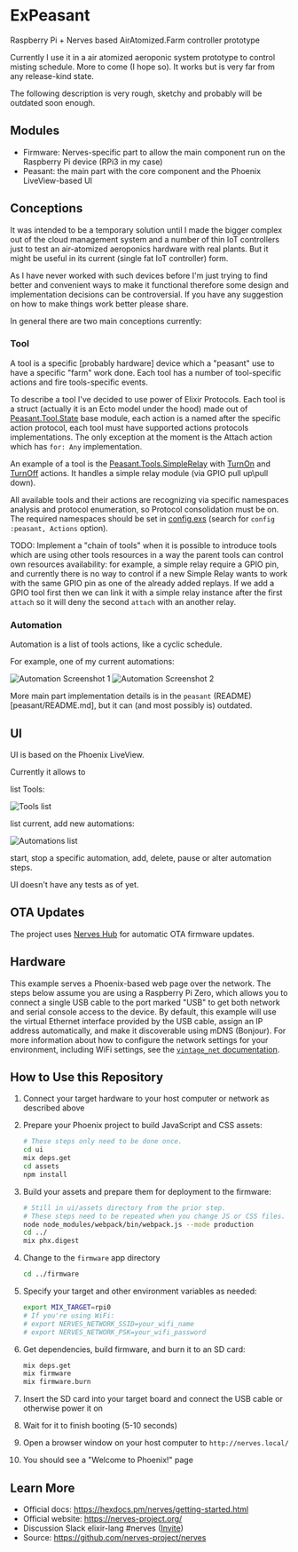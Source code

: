 # ExPeasant
Raspberry Pi + Nerves based AirAtomized.Farm controller prototype

Currently I use it in a air atomized aeroponic system prototype to control misting schedule. More to come (I hope so).
It works but is very far from any release-kind state.

The following description is very rough, sketchy and probably will be outdated soon enough.

## Modules

- Firmware: Nerves-specific part to allow the main component run on the Raspberry Pi device (RPi3 in my case)
- Peasant: the main part with the core component and the Phoenix LiveView-based UI

## Conceptions
It was intended to be a temporary solution until I made the bigger complex out of the cloud management system and a number of thin IoT controllers just to test an air-atomized aeroponics hardware with real plants. But it might be useful in its current (single fat IoT controller) form.

As I have never worked with such devices before I'm just trying to find better and convenient ways to make it functional therefore some design and implementation decisions can be controversial. If you have any suggestion on how to make things work better please share.

In general there are two main conceptions currently:

### Tool
A tool is a specific [probably hardware] device which a "peasant" use to have a specific "farm" work done. Each tool has a number of tool-specific actions and fire tools-specific events.

To describe a tool I've decided to use power of Elixir Protocols. Each tool is a struct (actually it is an Ecto model under the hood) made out of [Peasant.Tool.State](peasant/lib/peasant/tool/state.ex) base module, each action is a named after the specific action protocol, each tool must have supported actions protocols implementations. The only exception at the moment is the Attach action which has `for: Any` implementation.

An example of a tool is the [Peasant.Tools.SimpleRelay](peasant/lib/peasant/tools/simple_relay.ex) with [TurnOn](peasant/lib/peasant/tools/simple_relay/action/turn_on.ex) and [TurnOff](peasant/lib/peasant/tools/simple_relay/action/turn_off.ex) actions. It handles a simple relay module (via GPIO pull up\pull down).

All available tools and their actions are recognizing via specific namespaces analysis and protocol enumeration, so Protocol consolidation must be on. The required namespaces should be set in [config.exs](peasant/config/config.exs) (search for `config :peasant, Actions` option).

TODO: Implement a "chain of tools" when it is possible to introduce tools which are using other tools resources in a way the parent tools can control own resources availability: for example, a simple relay require a GPIO pin, and currently there is no way to control if a new Simple Relay wants to work with the same GPIO pin as one of the already added replays. If we add a GPIO tool first then we can link it with a simple relay instance after the first `attach` so it will deny the second `attach` with an another relay.

### Automation

Automation is a list of tools actions, like a cyclic schedule. 

For example, one of my current automations:

![Automation Screenshot 1](images/automation-001.png?raw=true)
![Automation Screenshot 2](images/automation-002.png?raw=true)


More main part implementation details is in the `peasant` (README)[peasant/README.md], but it can (and most possibly is) outdated.

## UI
UI is based on the Phoenix LiveView. 

Currently it allows to 

list Tools:

![Tools list](images/tools-001.png?raw=true)

list current, add new automations:

![Automations list](images/automation-003.png?raw=true)

start, stop a specific automation, add, delete, pause or alter automation steps.

UI doesn't have any tests as of yet.

## OTA Updates

The project uses [Nerves Hub](https://www.nerves-hub.org/) for automatic OTA firmware updates.

## Hardware

This example serves a Phoenix-based web page over the network. The steps below
assume you are using a Raspberry Pi Zero, which allows you to connect a single
USB cable to the port marked "USB" to get both network and serial console
access to the device. By default, this example will use the virtual Ethernet
interface provided by the USB cable, assign an IP address automatically, and
make it discoverable using mDNS (Bonjour). For more information about how to
configure the network settings for your environment, including WiFi settings,
see the [`vintage_net` documentation](https://hexdocs.pm/vintage_net/).

## How to Use this Repository

1. Connect your target hardware to your host computer or network as described
   above
2. Prepare your Phoenix project to build JavaScript and CSS assets:

    ```bash
    # These steps only need to be done once.
    cd ui
    mix deps.get
    cd assets
    npm install
    ```

3. Build your assets and prepare them for deployment to the firmware:

    ```bash
    # Still in ui/assets directory from the prior step.
    # These steps need to be repeated when you change JS or CSS files.
    node node_modules/webpack/bin/webpack.js --mode production
    cd ../
    mix phx.digest
    ```

4. Change to the `firmware` app directory

    ```bash
    cd ../firmware
    ```

5. Specify your target and other environment variables as needed:

    ```bash
    export MIX_TARGET=rpi0
    # If you're using WiFi:
    # export NERVES_NETWORK_SSID=your_wifi_name
    # export NERVES_NETWORK_PSK=your_wifi_password
    ```

6. Get dependencies, build firmware, and burn it to an SD card:

    ```bash
    mix deps.get
    mix firmware
    mix firmware.burn
    ```

7. Insert the SD card into your target board and connect the USB cable or otherwise power it on
8. Wait for it to finish booting (5-10 seconds)
9. Open a browser window on your host computer to `http://nerves.local/`
10. You should see a "Welcome to Phoenix!" page

[Phoenix Framework]: http://www.phoenixframework.org/
[Poncho Projects]: http://embedded-elixir.com/post/2017-05-19-poncho-projects/

## Learn More

* Official docs: https://hexdocs.pm/nerves/getting-started.html
* Official website: https://nerves-project.org/
* Discussion Slack elixir-lang #nerves ([Invite](https://elixir-slackin.herokuapp.com/))
* Source: https://github.com/nerves-project/nerves

